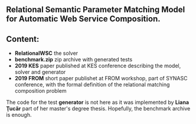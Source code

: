 ## Relational Semantic Parameter Matching Model for Automatic Web Service Composition.
## Content:

 * __RelationalWSC__ the solver
 * __benchmark.zip__ zip archive with generated tests
 * __2019 KES__ paper published at KES conference describing the model, solver and generator
 * __2019 FROM__ short paper publishet at FROM workshop, part of SYNASC conference, with the formal definition of the relational matching composition problem
 
The code for the test __generator__ is not here as it was implemented by __Liana Ţucăr__ part of her master's degree thesis. Hopefully, the benchmark archive is enough.
